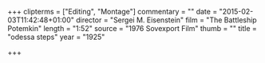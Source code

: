 +++
clipterms = ["Editing", "Montage"]
commentary = ""
date = "2015-02-03T11:42:48+01:00"
director = "Sergei M. Eisenstein"
film = "The Battleship Potemkin"
length = "1:52"
source = "1976 Sovexport Film"
thumb = ""
title = "odessa steps"
year = "1925"

+++

